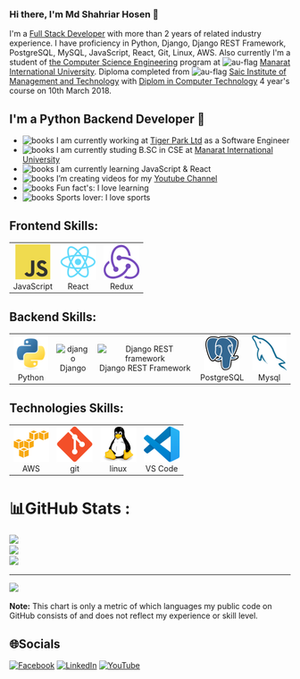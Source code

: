 ### Hi there, I'm Md Shahriar Hosen 👋

I'm a <a href="https://www.google.com/search?q=Full+Stack+developer">Full Stack Developer</a> with more than 2 years of related industry experience. I have proficiency in Python, Django, Django REST Framework, PostgreSQL, MySQL, JavaScript, React, Git, Linux, AWS. Also currently I'm a student of <a href="https://www.google.com/search?q=Computer+Science+Engineering">the Computer Science Engineering</a> program at <img alt="au-flag" height=16px src="https://www.svgrepo.com/show/56332/bangladesh.svg"/> <a href="https://manarat.ac.bd/academics/academic-syllabus/cse/">Manarat International University</a>. Diploma completed from <img alt="au-flag" height=16px src="https://www.svgrepo.com/show/56332/bangladesh.svg"/> <a href="https://www.simt.edu.bd/">Saic Institute of Management and Technology</a> with <a href="https://www.simt.edu.bd/course/computer-technology/">Diplom in Computer Technology</a> 4 year's course on 10th March 2018.

## I'm a Python Backend Developer 👋

- <img alt="books" height=16px src="https://www.svgrepo.com/show/230297/books-book.svg"/> I am currently working at [Tiger Park Ltd][jobwebsite] as a Software Engineer
- <img alt="books" height=16px src="https://www.svgrepo.com/show/230297/books-book.svg"/> I am currently studing B.SC in CSE at <a href="https://manarat.ac.bd/">Manarat International University</a>
- <img alt="books" height=16px src="https://www.svgrepo.com/show/230297/books-book.svg"/> I am currently learning JavaScript & React
- <img alt="books" height=16px src="https://www.svgrepo.com/show/230297/books-book.svg"/> I’m creating videos for my <a href="https://www.youtube.com/channel/UCPBtm-c6g5vLKqFJGOGc6NQ/featured">Youtube Channel</a>
- <img alt="books" height=16px src="https://www.svgrepo.com/show/5335/crowd-funding.svg"/> Fun fact's: I love learning
- <img alt="books" height=16px src="https://www.svgrepo.com/show/11193/sports-balls.svg"/> Sports lover: I love sports

## Frontend Skills:
<!-- icons https://github.com/devicons/devicon/tree/master/icons/ -->
<table>
  <tr>
    <!-- 
      <td align="center">
           <img alt="html5" height=64px src="https://raw.githubusercontent.com/devicons/devicon/master/icons/html5/html5-original.svg">
           <br>HTML
       </td>
       <td align="center">
          <img alt="css3" height=64px src="https://raw.githubusercontent.com/devicons/devicon/master/icons/css3/css3-original.svg">
          <br>CSS
      </td>
     <td align="center">
          <img alt="bootstrap" height=64px src="https://raw.githubusercontent.com/devicons/devicon/master/icons/bootstrap/bootstrap-original.svg">
          <br>Bootstrap
      </td>
    -->
      <td align="center">
          <img alt="javascript" height=64px src="https://raw.githubusercontent.com/devicons/devicon/master/icons/javascript/javascript-original.svg">
          <br>JavaScript
      </td>
      <td align="center">
        <img alt="react" height=64px src="https://raw.githubusercontent.com/devicons/devicon/master/icons/react/react-original.svg">
        <br>React
      </td>
       <td align="center">
        <img alt="redux" height=64px src="https://raw.githubusercontent.com/devicons/devicon/master/icons/redux/redux-original.svg">
        <br>Redux
      </td>
  </tr>
</table>

## Backend Skills:
<table>
  <tr>
    <td align="center">
      <img alt="python" height=64px src="https://raw.githubusercontent.com/devicons/devicon/master/icons/python/python-original.svg">
      <br>Python
    </td>
    <td align="center">
      <img alt="django" height=64px src="https://cdn.worldvectorlogo.com/logos/django.svg">
      <br>Django
    </td>
     <td align="center">
      <img alt="Django REST framework" height=64px src="https://cdn.worldvectorlogo.com/logos/django.svg">
      <br>Django REST Framework
    </td>
    <td align="center">
      <img alt="postgresql" height=64px src="https://raw.githubusercontent.com/devicons/devicon/master/icons/postgresql/postgresql-original.svg">
      <br>PostgreSQL
    </td>
     <td align="center">
          <img alt="MySql" height=64px src="https://raw.githubusercontent.com/devicons/devicon/master/icons/mysql/mysql-original.svg">
      <br>Mysql
    </td>
  </tr>
</table>

## Technologies Skills:
<table>
  <tr>
    <td align="center">
      <img alt="aws" height=64px src="https://github.com/devicons/devicon/blob/master/icons/amazonwebservices/amazonwebservices-original.svg">
      <br>AWS
    </td>
     <td align="center">
      <img alt="git" height=64px src="https://raw.githubusercontent.com/devicons/devicon/master/icons/git/git-original.svg">
      <br>git
    </td>
     <td align="center">
      <img alt="linux" height=64px src="https://raw.githubusercontent.com/devicons/devicon/master/icons/linux/linux-original.svg">
      <br>linux
    </td>
     <td align="center">
          <img alt="vscode" height=64px src="https://raw.githubusercontent.com/devicons/devicon/master/icons/vscode/vscode-original.svg">
      <br>VS Code
    </td>
  </tr>
</table>

<!-- ![Jenkins](https://img.shields.io/badge/jenkins-%232C5263.svg?style=for-the-badge&logo=jenkins&logoColor=white) -->
<!-- ![Docker](https://img.shields.io/badge/docker-%230db7ed.svg?style=for-the-badge&logo=docker&logoColor=white) -->
<!-- ![Ansible](https://img.shields.io/badge/ansible-%231A1918.svg?style=for-the-badge&logo=ansible&logoColor=white) -->
<!-- ![Kubernetes](https://img.shields.io/badge/kubernetes-%23326ce5.svg?style=for-the-badge&logo=kubernetes&logoColor=white) --> 
<!-- [Nginx](https://img.shields.io/badge/nginx-%23009639.svg?style=for-the-badge&logo=nginx&logoColor=white) -->

# 📊GitHub Stats :
![](https://github-readme-stats.vercel.app/api?username=cseshahriar&theme=tokyonight&hide_border=false&include_all_commits=true&count_private=true)<br/>
![](https://github-readme-streak-stats.herokuapp.com/?user=cseshahriar&theme=tokyonight&hide_border=false&include_all_commits=true&count_private=true)<br/>
![](https://github-readme-stats.vercel.app/api/top-langs/?username=cseshahriar&theme=tokyonight&hide_border=false&include_all_commits=true&count_private=true&layout=compact&&hide=php)

---
[![](https://visitcount.itsvg.in/api?id=cseshahriar&icon=0&color=0)](https://visitcount.itsvg.in)

<b>Note:</b> This chart is only a metric of which languages my public code on GitHub consists of and does not reflect my experience or skill level.

## 🌐Socials
[![Facebook](https://img.shields.io/badge/Facebook-%231877F2.svg?logo=Facebook&logoColor=white)](https://facebook.com/cse.shahriar.hosen) [![LinkedIn](https://img.shields.io/badge/LinkedIn-%230077B5.svg?logo=linkedin&logoColor=white)](https://linkedin.com/in/cseshahriar) [![YouTube](https://img.shields.io/badge/YouTube-%23FF0000.svg?logo=YouTube&logoColor=white)](https://youtube.com/c/UCPBtm-c6g5vLKqFJGOGc6NQ) 

[cseshahriar]: https://github.com/cseshahriar
[jobwebsite]: https://tiger-park.com/
[website]: https://github.com/cseshahriar
[youtube]: https://www.youtube.com/channel/UCPBtm-c6g5vLKqFJGOGc6NQ/
[instagram]: https://github.com/cseshahriar
[linkedin]: https://github.com/cseshahriar
